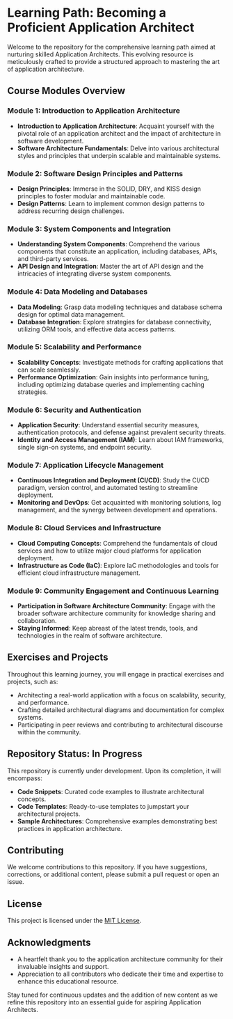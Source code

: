 # Learning Path: Becoming a Proficient Application Architect

Welcome to the repository for the comprehensive learning path aimed at nurturing skilled Application Architects. This evolving resource is meticulously crafted to provide a structured approach to mastering the art of application architecture.

## Course Modules Overview

### Module 1: Introduction to Application Architecture
- **Introduction to Application Architecture**: Acquaint yourself with the pivotal role of an application architect and the impact of architecture in software development.
- **Software Architecture Fundamentals**: Delve into various architectural styles and principles that underpin scalable and maintainable systems.

### Module 2: Software Design Principles and Patterns
- **Design Principles**: Immerse in the SOLID, DRY, and KISS design principles to foster modular and maintainable code.
- **Design Patterns**: Learn to implement common design patterns to address recurring design challenges.

### Module 3: System Components and Integration
- **Understanding System Components**: Comprehend the various components that constitute an application, including databases, APIs, and third-party services.
- **API Design and Integration**: Master the art of API design and the intricacies of integrating diverse system components.

### Module 4: Data Modeling and Databases
- **Data Modeling**: Grasp data modeling techniques and database schema design for optimal data management.
- **Database Integration**: Explore strategies for database connectivity, utilizing ORM tools, and effective data access patterns.

### Module 5: Scalability and Performance
- **Scalability Concepts**: Investigate methods for crafting applications that can scale seamlessly.
- **Performance Optimization**: Gain insights into performance tuning, including optimizing database queries and implementing caching strategies.

### Module 6: Security and Authentication
- **Application Security**: Understand essential security measures, authentication protocols, and defense against prevalent security threats.
- **Identity and Access Management (IAM)**: Learn about IAM frameworks, single sign-on systems, and endpoint security.

### Module 7: Application Lifecycle Management
- **Continuous Integration and Deployment (CI/CD)**: Study the CI/CD paradigm, version control, and automated testing to streamline deployment.
- **Monitoring and DevOps**: Get acquainted with monitoring solutions, log management, and the synergy between development and operations.

### Module 8: Cloud Services and Infrastructure
- **Cloud Computing Concepts**: Comprehend the fundamentals of cloud services and how to utilize major cloud platforms for application deployment.
- **Infrastructure as Code (IaC)**: Explore IaC methodologies and tools for efficient cloud infrastructure management.

### Module 9: Community Engagement and Continuous Learning
- **Participation in Software Architecture Community**: Engage with the broader software architecture community for knowledge sharing and collaboration.
- **Staying Informed**: Keep abreast of the latest trends, tools, and technologies in the realm of software architecture.

## Exercises and Projects

Throughout this learning journey, you will engage in practical exercises and projects, such as:

- Architecting a real-world application with a focus on scalability, security, and performance.
- Crafting detailed architectural diagrams and documentation for complex systems.
- Participating in peer reviews and contributing to architectural discourse within the community.

## Repository Status: In Progress

This repository is currently under development. Upon its completion, it will encompass:

- **Code Snippets**: Curated code examples to illustrate architectural concepts.
- **Code Templates**: Ready-to-use templates to jumpstart your architectural projects.
- **Sample Architectures**: Comprehensive examples demonstrating best practices in application architecture.

## Contributing

We welcome contributions to this repository. If you have suggestions, corrections, or additional content, please submit a pull request or open an issue.

## License

This project is licensed under the [MIT License](LICENSE).

## Acknowledgments

- A heartfelt thank you to the application architecture community for their invaluable insights and support.
- Appreciation to all contributors who dedicate their time and expertise to enhance this educational resource.

Stay tuned for continuous updates and the addition of new content as we refine this repository into an essential guide for aspiring Application Architects.
